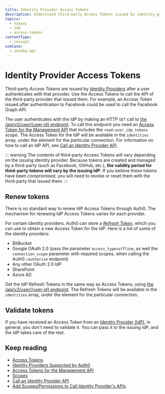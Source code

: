```yaml
---
title: Identity Provider Access Tokens
description: Understand third-party Access Tokens issued by identity providers after user authentication and how to use them to call the third-party APIs. 
topics:
  - tokens
  - idp
  - access-tokens
contentType:
  - concept
useCase:
  - invoke-api
---
```


# Identity Provider Access Tokens

Third-party <dfn data-key="access-token">Access Tokens</dfn> are issued by [Identity Providers](/identityproviders) after a user authenticates with that provider. Use the Access Tokens to call the API of the third-party provider that issued them. For example, an Access Token issued after authentication to Facebook could be used to call the Facebook Graph API.

The user authenticates with the IdP by making an HTTP `GET` call to [the /api/v2/user/{user-id} endpoint](/api/management/v2#!/Users/get_users_by_id). To call this endpoint you need an [Access Token for the Management API](/api/management/v2/tokens) that includes the `read:user_idp_tokens` <dfn data-key="scope">scope</dfn>. The Access Token for the IdP will be available in the `identities` array, under the element for the particular connection. For information on how to call an IdP API, see [Call an Identity Provider API](/connections/calling-an-external-idp-api).

::: warning
The contents of third-party Access Tokens will vary depending on the issuing identity provider. Because tokens are created and managed by a third-party (such as Facebook, GitHub, etc.), **the validity period for third-party tokens will vary by the issuing IdP**. If you believe these tokens have been compromised, you will need to revoke or reset them with the third-party that issued them.
:::

## Renew tokens

There is no standard way to renew IdP Access Tokens through Auth0. The mechanism for renewing IdP Access Tokens varies for each provider.

For certain identity providers, Auth0 can store a <dfn data-key="refresh-token">[Refresh Token](/tokens/concepts/refresh-token)</dfn>, which you can use to obtain a new Access Token for the IdP. Here is a list of some of the identity providers:

* BitBucket
* Google OAuth 2.0 (pass the parameter `access_type=offline`, as well the `connection_scope` parameter with required scopes, when calling the Auth0 `/authorize` endpoint)
* Any other OAuth 2.0 IdP
* SharePoint
* Azure AD

Get the IdP Refresh Tokens in the same way as Access Tokens, using [the /api/v2/user/{user-id} endpoint](/api/management/v2#!/Users/get_users_by_id). The Refresh Tokens will be available in the `identities` array, under the element for the particular connection.

## Validate tokens

If you have received an Access Token from an [Identity Provider (IdP)](/identityproviders), in general, you don't need to validate it. You can pass it to the issuing IdP, and the IdP takes care of the rest.

## Keep reading

* [Access Tokens](/tokens/concepts/access-tokens)
* [Identity Providers Supported by Auth0](/identityproviders)
* [Access Tokens for the Management API](/api/management/v2/tokens)
* [Scopes](/scopes)
* [Call an Identity Provider API](/connections/calling-an-external-idp-api)
* [Add Scopes/Permissions to Call Identity Provider's APIs](/connections/adding-scopes-for-an-external-idp)
